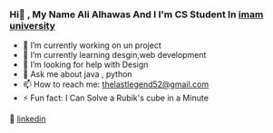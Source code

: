 ### Hi👋 , My Name Ali Alhawas And I I'm CS Student In [imam university][imam university]  

- 🔭 I’m currently working on un project
- 🌱 I’m currently learning desgin,web development
- 🤔 I’m looking for help with Design
- 💬 Ask me about java , python
- 📫 How to reach me: thelastlegend52@gmail.com
- ⚡ Fun fact: I Can Solve a Rubik's cube in a Minute



👔 [linkedin][linkedin]







[imam university]: https://imamu.edu.sa/en/
[linkedin]: https://linkedin.com/in/alialhawas

